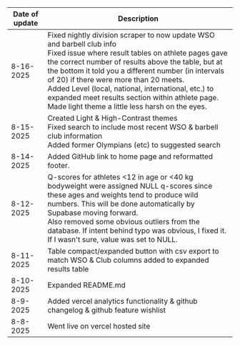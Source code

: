 | Date of update | Description |
| -------------- | ----------- |
| 8-16-2025      | Fixed nightly division scraper to now update WSO and barbell club info <br> Fixed issue where result tables on athlete pages gave the correct number of results above the table, but at the bottom it told you a different number (in intervals of 20) if there were more than 20 meets. <br> Added Level (local, national, international, etc.) to expanded meet results section within athlete page. <br> Made light theme a little less harsh on the eyes. |
| 8-15-2025      | Created Light & High-Contrast themes <br> Fixed search to include most recent WSO & barbell club information <br> Added former Olympians (etc) to suggested search |
| 8-14-2025      | Added GitHub link to home page and reformatted footer. |
| 8-12-2025      | Q-scores for athletes <12 in age or <40 kg bodyweight were assigned NULL q-scores since these ages and weights tend to produce wild numbers. This will be done automatically by Supabase moving forward. <br> Also removed some obvious outliers from the database. If intent behind typo was obvious, I fixed it. If I wasn't sure, value was set to NULL. |
| 8-11-2025      | Table compact/expanded button with csv export to match WSO & Club columns added to expanded results table |
| 8-10-2025      | Expanded README.md |
| 8-9-2025       | Added vercel analytics functionality & github changelog & github feature wishlist |
| 8-8-2025       | Went live on vercel hosted site   |
